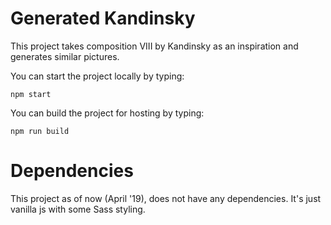 # Generated Kandinsky

This project takes composition VIII by Kandinsky as an inspiration and generates similar pictures.

You can start the project locally by typing:

`npm start`

You can build the project for hosting by typing:

`npm run build`

# Dependencies

This project as of now (April '19), does not have any dependencies. It's just vanilla js with some Sass styling.
